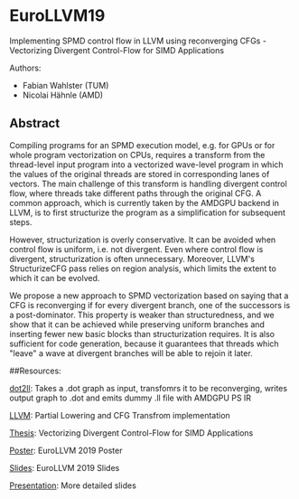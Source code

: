 # EuroLLVM19
Implementing SPMD control flow in LLVM using reconverging CFGs - Vectorizing Divergent Control-Flow for SIMD Applications

Authors:
* Fabian Wahlster (TUM)
* Nicolai Hähnle (AMD)

## Abstract
Compiling programs for an SPMD execution model, e.g. for GPUs or for whole program vectorization on CPUs, requires a transform from the thread-level input program into a vectorized wave-level program in which the values of the original threads are stored in corresponding lanes of vectors. The main challenge of this transform is handling divergent control flow, where threads take different paths through the original CFG. A common approach, which is currently taken by the AMDGPU backend in LLVM, is to first structurize the program as a simplification for subsequent steps.

However, structurization is overly conservative. It can be avoided when control flow is uniform, i.e. not divergent. Even where control flow is divergent, structurization is often unnecessary. Moreover, LLVM's StructurizeCFG pass relies on region analysis, which limits the extent to which it can be evolved.

We propose a new approach to SPMD vectorization based on saying that a CFG is reconverging if for every divergent branch, one of the successors is a post-dominator. This property is weaker than structuredness, and we show that it can be achieved while preserving uniform branches and inserting fewer new basic blocks than structurization requires. It is also sufficient for code generation, because it guarantees that threads which "leave" a wave at divergent branches will be able to rejoin it later.

##Resources:

[dot2ll](https://github.com/rAzoR8/dot2ll): Takes a .dot graph as input, transfomrs it to be reconverging, writes output graph to .dot and emits dummy .ll file with AMDGPU PS IR

[LLVM](https://bitbucket.org/razor8/llvmtestbed/src/ReConv): Partial Lowering and CFG Transfrom implementation

[Thesis](https://github.com/rAzoR8/EuroLLVM19/raw/master/docs/Vectorizing%20Divergent%20Control-Flow%20for%20SIMD%20Applications%20-%20Fabian%20Wahlster.pdf): Vectorizing Divergent Control-Flow for SIMD Applications

[Poster](https://github.com/rAzoR8/EuroLLVM19/blob/master/docs/poster.pdf): EuroLLVM 2019 Poster

[Slides](https://github.com/rAzoR8/EuroLLVM19/blob/master/docs/slides_short.pdf): EuroLLVM 2019 Slides

[Presentation](https://github.com/rAzoR8/EuroLLVM19/blob/master/docs/slides_long.pdf): More detailed slides
